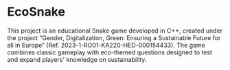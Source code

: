 # EcoSnake
This project is an educational Snake game developed in C++, created under the project “Gender, Digitalization, Green: Ensuring a Sustainable Future for all in Europe” (Ref. 2023-1-RO01-KA220-HED-000154433). The game combines classic gameplay with eco-themed questions designed to test and expand players' knowledge on sustainability.
